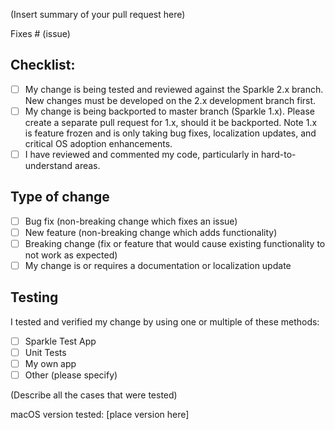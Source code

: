 (Insert summary of your pull request here)

Fixes # (issue)

## Checklist:

- [ ] My change is being tested and reviewed against the Sparkle 2.x branch. New changes must be developed on the 2.x development branch first.
- [ ] My change is being backported to master branch (Sparkle 1.x). Please create a separate pull request for 1.x, should it be backported. Note 1.x is feature frozen and is only taking bug fixes, localization updates, and critical OS adoption enhancements.
- [ ] I have reviewed and commented my code, particularly in hard-to-understand areas.

## Type of change

- [ ] Bug fix (non-breaking change which fixes an issue)
- [ ] New feature (non-breaking change which adds functionality)
- [ ] Breaking change (fix or feature that would cause existing functionality to not work as expected)
- [ ] My change is or requires a documentation or localization update

## Testing

I tested and verified my change by using one or multiple of these methods:

- [ ] Sparkle Test App
- [ ] Unit Tests
- [ ] My own app
- [ ] Other (please specify)

(Describe all the cases that were tested)

macOS version tested: [place version here]
